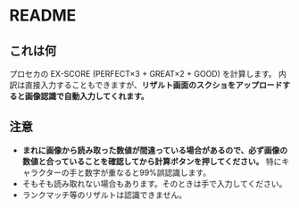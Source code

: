 # README
## これは何
プロセカの EX-SCORE (PERFECT×3 + GREAT×2 + GOOD) を計算します。
内訳は直接入力することもできますが、**リザルト画面のスクショをアップロードすると画像認識で自動入力してくれます。**

## 注意
- **まれに画像から読み取った数値が間違っている場合があるので、必ず画像の数値と合っていることを確認してから計算ボタンを押してください。**
特にキャラクターの手と数字が重なると99%誤認識します。
- そもそも読み取れない場合もあります。そのときは手で入力してください。
- ランクマッチ等のリザルトは認識できません。